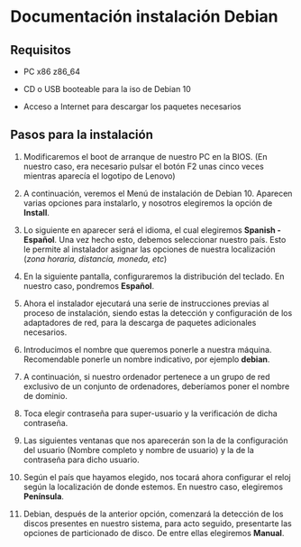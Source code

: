 # Documentación instalación Debian

## Requisitos

* PC x86 z86_64

* CD o USB booteable para la iso de Debian 10

* Acceso a Internet para descargar los paquetes necesarios

## Pasos para la instalación


1. Modificaremos el boot de arranque de nuestro PC en la BIOS. (En nuestro caso, era
necesario pulsar el botón F2 unas cinco veces mientras aparecía el logotipo de Lenovo)

2. A continuación, veremos el Menú de instalación de Debian 10. Aparecen varias opciones
para instalarlo, y nosotros elegiremos la opción de **Install**.

3. Lo siguiente en aparecer será el idioma, el cual elegiremos **Spanish - Español**. Una
vez hecho esto, debemos seleccionar nuestro país. Esto le permite al instalador asignar
las opciones de nuestra localización (_zona horaria, distancia, moneda, etc_)

4. En la siguiente pantalla, configuraremos la distribución del teclado. En nuestro caso,
pondremos **Español**.

5. Ahora el instalador ejecutará una serie de instrucciones previas al proceso de
instalación, siendo estas la detección y configuración de los adaptadores de red, para la
descarga de paquetes adicionales necesarios.

6. Introducimos el nombre que queremos ponerle a nuestra máquina. Recomendable ponerle
un nombre indicativo, por ejemplo **debian**.

7. A continuación, si nuestro ordenador pertenece a un grupo de red exclusivo de un
conjunto de ordenadores, deberíamos poner el nombre de dominio.

8. Toca elegir contraseña para super-usuario y la verificación de dicha contraseña.

9. Las siguientes ventanas que nos aparecerán son la de la configuración del usuario 
(Nombre completo y nombre de usuario) y la de la contraseña para dicho usuario.

10. Según el país que hayamos elegido, nos tocará ahora configurar el reloj según la
localización de donde estemos. En nuestro caso, elegiremos **Península**.

11. Debian, después de la anterior opción, comenzará la detección de los discos presentes
en nuestro sistema, para acto seguido, presentarte las opciones de particionado de disco.
De entre ellas elegiremos **Manual**.

